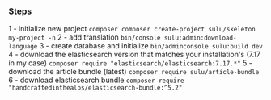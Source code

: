### Steps

1 - initialize new project `composer composer create-project sulu/skeleton my-project -n`
2 - add translation `bin/console sulu:admin:download-language`
3 - create database and initialize `bin/adminconsole sulu:build dev`
4 - download the elasticsearch version that matches your installation's (7.17 in my case) `composer require "elasticsearch/elasticsearch:7.17.*"`
5 - download the article bundle (latest) `composer require sulu/article-bundle`
6 - download elasticsearch bundle `composer require "handcraftedinthealps/elasticsearch-bundle:^5.2"`
